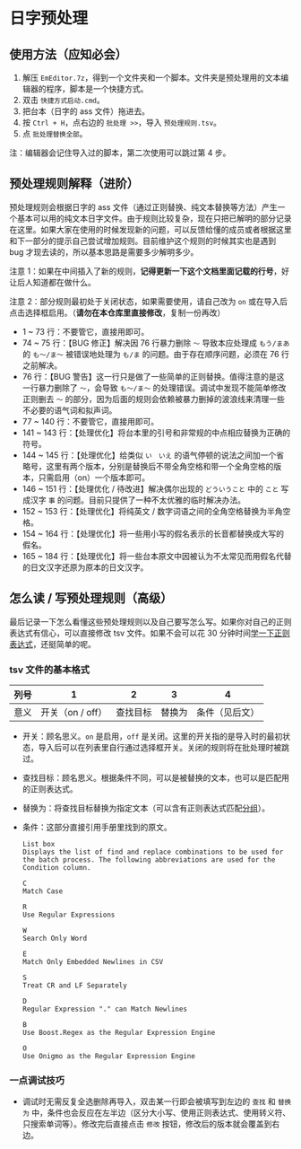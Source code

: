 # 日字预处理

## 使用方法（应知必会）

1. 解压 `EmEditor.7z`，得到一个文件夹和一个脚本。文件夹是预处理用的文本编辑器的程序，脚本是一个快捷方式。
2. 双击 `快捷方式启动.cmd`。
3. 把台本（日字的 ass 文件）拖进去。
4. 按 `Ctrl + H`，点右边的 `批处理 >>`，导入 `预处理规则.tsv`。
5. 点 `批处理替换全部`。

注：编辑器会记住导入过的脚本，第二次使用可以跳过第 4 步。

## 预处理规则解释（进阶）

预处理规则会根据日字的 ass 文件（通过正则替换、纯文本替换等方法）产生一个基本可以用的纯文本日字文件。由于规则比较复杂，现在只把已解明的部分记录在这里。如果大家在使用的时候发现新的问题，可以反馈给懂的成员或者根据这里和下一部分的提示自己尝试增加规则。目前维护这个规则的时候其实也是遇到 bug 才现去读的，所以基本思路是需要多少解明多少。

注意 1：如果在中间插入了新的规则，**记得更新一下这个文档里面记载的行号**，好让后人知道都在做什么。

注意 2：部分规则最初处于关闭状态，如果需要使用，请自己改为 `on` 或在导入后点击选择框启用。（**请勿在本仓库里直接修改**，复制一份再改）

* 1 ~ 73 行：不要管它，直接用即可。
* 74 ~ 75 行：【BUG 修正】解决因 76 行暴力删除 `～` 导致本应处理成 `もう/まあ` 的 `も～/ま～` 被错误地处理为 `も/ま` 的问题。由于存在顺序问题，必须在 76 行之前解决。
* 76 行：【BUG 警告】这一行只是做了一些简单的正则替换。值得注意的是这一行暴力删除了 `～`，会导致 `も～/ま～` 的处理错误。调试中发现不能简单修改正则删去 `～`  的部分，因为后面的规则会依赖被暴力删掉的波浪线来清理一些不必要的语气词和拟声词。
* 77 ~ 140 行：不要管它，直接用即可。
* 141 ~ 143 行：【处理优化】将台本里的引号和非常规的中点相应替换为正确的符号。
* 144 ~ 145 行：【处理优化】给类似 `い　いえ` 的语气停顿的说法之间加一个省略号，这里有两个版本，分别是替换后不带全角空格和带一个全角空格的版本，只需启用（on）一个版本即可。
* 146 ~ 151 行：【处理优化 / 待改进】解决偶尔出现的 `どういうこと` 中的 `こと` 写成汉字 `事` 的问题。目前只提供了一种不太优雅的临时解决办法。
* 152 ~ 153 行：【处理优化】将纯英文 / 数字词语之间的全角空格替换为半角空格。
* 154 ~ 164 行：【处理优化】将一些用小写的假名表示的长音都替换成大写的假名。
* 165 ~ 184 行：【处理优化】将一些台本原文中因被认为不太常见而用假名代替的日文汉字还原为原本的日文汉字。

## 怎么读 / 写预处理规则（高级）

最后记录一下怎么看懂这些预处理规则以及自己要写怎么写。如果你对自己的正则表达式有信心，可以直接修改  tsv 文件。如果不会可以花 30 分钟时间[学一下正则表达式](https://deerchao.cn/tutorials/regex/regex.htm)，还挺简单的呢。

### tsv 文件的基本格式

| 列号 | 1                | 2        | 3      | 4              |
| ---- | ---------------- | -------- | ------ | -------------- |
| 意义 | 开关（on / off） | 查找目标 | 替换为 | 条件（见后文） |

* 开关：顾名思义。`on` 是启用，`off` 是关闭。这里的开关指的是导入时的最初状态，导入后可以在列表里自行通过选择框开关。关闭的规则将在批处理时被跳过。

* 查找目标：顾名思义。根据条件不同，可以是被替换的文本，也可以是匹配用的正则表达式。

* 替换为：将查找目标替换为指定文本（可以含有正则表达式匹配[分组](https://deerchao.cn/tutorials/regex/regex.htm#backreference)）。

* 条件：这部分直接引用手册里找到的原文。

  ```
  List box
  Displays the list of find and replace combinations to be used for the batch process. The following abbreviations are used for the Condition column.
  
  C
  Match Case
  
  R
  Use Regular Expressions
  
  W
  Search Only Word
  
  E
  Match Only Embedded Newlines in CSV
  
  S
  Treat CR and LF Separately
  
  D
  Regular Expression "." can Match Newlines
  
  B
  Use Boost.Regex as the Regular Expression Engine
  
  O
  Use Onigmo as the Regular Expression Engine
  ```

### 一点调试技巧

* 调试时无需反复全选删除再导入，双击某一行即会被填写到左边的 `查找` 和 `替换为` 中，条件也会反应在左半边（区分大小写、使用正则表达式、使用转义符、只搜索单词等）。修改完后直接点击 `修改` 按钮，修改后的版本就会覆盖到右边。